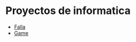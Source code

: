 # Proyectos de informatica 

- [Falla](https://Desstto.Github.io/falla/) 
- [Game](https://Desstto.Github.io/Game/)
